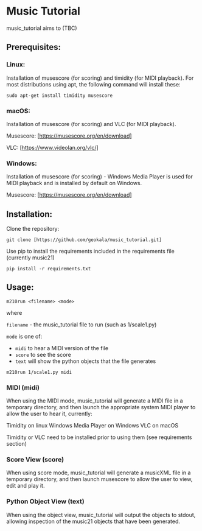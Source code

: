 # Music Tutorial
music_tutorial aims to (TBC)


## Prerequisites:

### Linux:
Installation of musescore (for scoring) and timidity (for MIDI playback).  For most distributions using apt, the following command will install these:

`sudo apt-get install timidity musescore`

### macOS:
Installation of musescore (for scoring) and VLC (for MIDI playback).

Musescore: [https://musescore.org/en/download]

VLC: [https://www.videolan.org/vlc/]

### Windows:
Installation of musescore (for scoring) - Windows Media Player is used for MIDI playback and is installed by default on Windows.

Musescore: [https://musescore.org/en/download]

## Installation:

Clone the repository:

`git clone [https://github.com/geokala/music_tutorial.git]`

Use pip to install the requirements included in the requirements file (currently music21)

`pip install -r requirements.txt`

## Usage:

`m210run <filename> <mode>`

where

`filename` - the music_tutorial file to run (such as 1/scale1.py)

`mode` is one of:

* `midi` to hear a MIDI version of the file
* `score` to see the score
* `text` will show the python objects that the file generates

`m210run 1/scale1.py midi` 

### MIDI (midi)
When using the MIDI mode, music_tutorial will generate a MIDI file in a temporary directory, and then launch the appropriate system MIDI player to allow the user to hear it, currently:

Timidity on linux
Windows Media Player on Windows
VLC on macOS

Timidity or VLC need to be installed prior to using them (see requirements section)

### Score View (score)
When using score mode, music_tutorial will generate a musicXML file in a temporary directory, and then launch musescore to allow the user to view, edit and play it.

### Python Object View (text)
When using the object view, music_tutorial will output the objects to stdout, allowing inspection of the music21 objects that have been generated.
